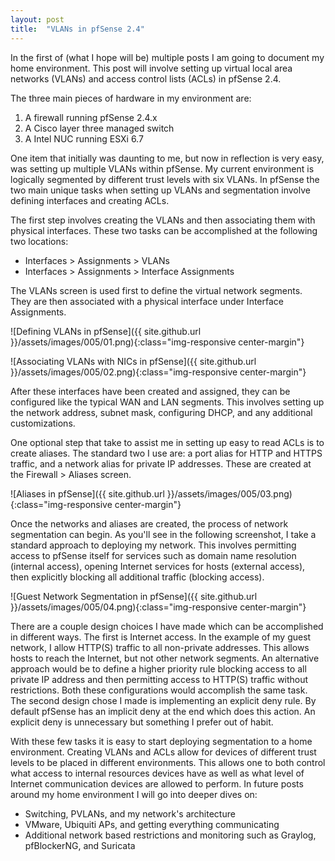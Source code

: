 ```yaml
---
layout: post
title:  "VLANs in pfSense 2.4"
---
```


In the first of (what I hope will be) multiple posts I am going to document my home environment. This post will involve setting up virtual local area networks (VLANs) and access control lists (ACLs) in pfSense 2.4.

The three main pieces of hardware in my environment are:
1. A firewall running pfSense 2.4.x
2. A Cisco layer three managed switch
3. A Intel NUC running ESXi 6.7

One item that initially was daunting to me, but now in reflection is very easy, was setting up multiple VLANs within pfSense. My current environment is logically segmented by different trust levels with six VLANs. In pfSense the two main unique tasks when setting up VLANs and segmentation involve defining interfaces and creating ACLs.

The first step involves creating the VLANs and then associating them with physical interfaces. These two tasks can be accomplished at the following two locations:
* Interfaces > Assignments > VLANs
* Interfaces > Assignments > Interface Assignments

The VLANs screen is used first to define the virtual network segments. They are then associated with a physical interface under Interface Assignments.

![Defining VLANs in pfSense]({{ site.github.url }}/assets/images/005/01.png){:class="img-responsive center-margin"}

![Associating VLANs with NICs in pfSense]({{ site.github.url }}/assets/images/005/02.png){:class="img-responsive center-margin"}

After these interfaces have been created and assigned, they can be configured like the typical WAN and LAN segments. This involves setting up the network address, subnet mask, configuring DHCP, and any additional customizations.

One optional step that take to assist me in setting up easy to read ACLs is to create aliases. The standard two I use are: a port alias for HTTP and HTTPS traffic, and a network alias for private IP addresses. These are created at the Firewall > Aliases screen.

![Aliases in pfSense]({{ site.github.url }}/assets/images/005/03.png){:class="img-responsive center-margin"}

Once the networks and aliases are created, the process of network segmentation can begin. As you'll see in the following screenshot, I take a standard approach to deploying my network. This involves permitting access to pfSense itself for services such as domain name resolution (internal access), opening Internet services for hosts (external access), then explicitly blocking all additional traffic (blocking access).

![Guest Network Segmentation in pfSense]({{ site.github.url }}/assets/images/005/04.png){:class="img-responsive center-margin"}

There are a couple design choices I have made which can be accomplished in different ways. The first is Internet access. In the example of my guest network, I allow HTTP(S) traffic to all non-private addresses. This allows hosts to reach the Internet, but not other network segments. An alternative approach would be to define a higher priority rule blocking access to all private IP address and then permitting access to HTTP(S) traffic without restrictions. Both these configurations would accomplish the same task. The second design chose I made is implementing an explicit deny rule. By default pfSense has an implicit deny at the end which does this action. An explicit deny is unnecessary but something I prefer out of habit.

With these few tasks it is easy to start deploying segmentation to a home environment. Creating VLANs and ACLs allow for devices of different trust levels to be placed in different environments. This allows one to both control what access to internal resources devices have as well as what level of Internet communication devices are allowed to perform. In future posts around my home environment I will go into deeper dives on:
* Switching, PVLANs, and my network's architecture
* VMware, Ubiquiti APs, and getting everything communicating
* Additional network based restrictions and monitoring such as Graylog, pfBlockerNG, and Suricata